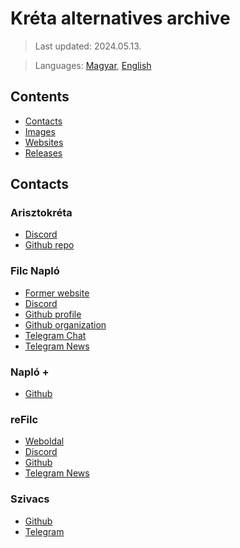 # Kréta alternatives archive

> Last updated: 2024.05.13.

> Languages: [Magyar](README.md), [English](README_en.md)

## Contents

- [Contacts](#elérhetőségek)
- [Images](Images/README_en.md)
- [Websites](Sites/README_en.md)
- [Releases](Releases/README_en.md)

## Contacts

### Arisztokréta
-   [Discord](https://discord.gg/k3e2pqC)
-   [Github repo](https://github.com/Coware-Apps/ellenorzo)

### Filc Napló
-   [Former website](https://filc.vercel.app)
-   [Discord](https://discord.gg/GqzTJj5)
-   [Github profile](https://github.com/filcnaplo)
-   [Github organization](https://github.com/filc)
-   [Telegram Chat](https://t.me/filcnaplo)
-   [Telegram News](https://t.me/filcnaplo_hirlevel)

### Napló +
-   [Github](https://github.com/Coware-Apps/naplo)

### reFilc
-   [Weboldal](https://refilc.hu)
-   [Discord](https://discord.com/invite/7d6cn3Yypz)
-   [Github](https://github.com/refilc)
-   [Telegram News](https://t.me/refilc)

### Szivacs
-   [Github](https://github.com/boapps/Szivacs-Naplo)
-   [Telegram](https://t.me/eSzivacs/)
